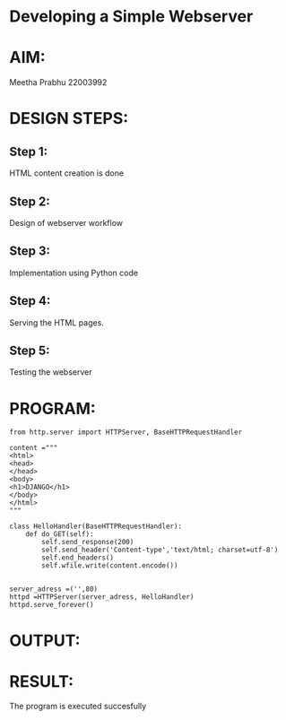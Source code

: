 # Developing a Simple Webserver

# AIM:
Meetha Prabhu 22003992


# DESIGN STEPS:

## Step 1:

HTML content creation is done

## Step 2:

Design of webserver workflow

## Step 3:

Implementation using Python code

## Step 4:

Serving the HTML pages.

## Step 5:

Testing the webserver

# PROGRAM:
```
from http.server import HTTPServer, BaseHTTPRequestHandler

content ="""
<html>
<head>
</head>
<body>
<h1>DJANGO</h1>
</body>
</html>
"""

class HelloHandler(BaseHTTPRequestHandler):
    def do_GET(self):
        self.send_response(200)
        self.send_header('Content-type','text/html; charset=utf-8')
        self.end_headers()
        self.wfile.write(content.encode())


server_adress =('',80)
httpd =HTTPServer(server_adress, HelloHandler)
httpd.serve_forever()
```


# OUTPUT:



# RESULT:

The program is executed succesfully
